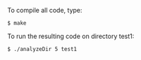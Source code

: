 
To compile all code, type:
```
$ make
```

To run the resulting code on directory test1:
```
$ ./analyzeDir 5 test1
```


